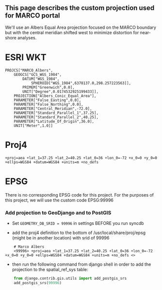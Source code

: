 ## This page describes the custom projection used for MARCO portal

We'll use an Albers Equal Area projection focused on the MARCO boundary
but with the central meridian shifted west to minimize distortion for near-shore analyses.

# ESRI WKT
    PROJCS["MARCO_Albers",
        GEOGCS["GCS_WGS_1984",
            DATUM["WGS_1984",
                SPHEROID["WGS_1984",6378137.0,298.257223563]],
            PRIMEM["Greenwich",0.0],
            UNIT["Degree",0.0174532925199433]],
        PROJECTION["Albers_Conic_Equal_Area"],
        PARAMETER["False_Easting",0.0],
        PARAMETER["False_Northing",0.0],
        PARAMETER["Central_Meridian",-72.0],
        PARAMETER["Standard_Parallel_1",37.25],
        PARAMETER["Standard_Parallel_2",40.25],
        PARAMETER["Latitude_Of_Origin",36.0],
        UNIT["Meter",1.0]]

# Proj4

    +proj=aea +lat_1=37.25 +lat_2=40.25 +lat_0=36 +lon_0=-72 +x_0=0 +y_0=0 +ellps=WGS84 +datum=WGS84 +units=m +no_defs 

# EPSG

There is no corresponding EPSG code for this project. For the purposes of this project, we will use the custom code EPSG:99996

### Add projection to GeoDjango and to PostGIS

* Set `GEOMETRY_DB_SRID = 99996` in settings BEFORE you run syncdb

* add the proj4 definition to the bottom of /usr/local/share/proj/epsg (might be in another location) with srid of 99996

```
    # Marco Albers
    <99996> +proj=aea +lat_1=37.25 +lat_2=40.25 +lat_0=36 +lon_0=-72 +x_0=0 +y_0=0 +ellps=WGS84 +datum=WGS84 +units=m +no_defs <>
```
* then run the following command from django shell in order to add the projection to the spatial_ref_sys table:

```python
    from django.contrib.gis.utils import add_postgis_srs
    add_postgis_srs(99996) 
```